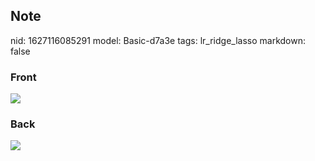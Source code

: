 ## Note
nid: 1627116085291
model: Basic-d7a3e
tags: lr_ridge_lasso
markdown: false

### Front
<img src="paste-f09b3672dfeb741708e91085b89f0bc153102f16.jpg">

### Back
<img src="paste-b79c80360af1b6d1172d552fc51012ed3b4885b8.jpg">
